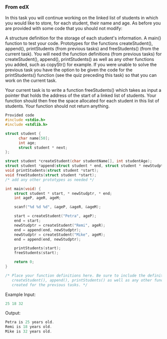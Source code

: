 ### From edX

In this task you will continue working on the linked list of students in which you would like to store, for each student, their name and age. As before you are provided with some code that you should not modify:

A structure definition for the storage of each student's information.
A main() function to test your code.
Prototypes for the functions createStudent(), append(), printStudents (from previous tasks) and freeStudents() (from the current task).
You will need the function definitions (from previous tasks) for createStudent(), append(), printStudents() as well as any other functions you added, such as copyStr() for example. If you were unable to solve the previous task you have the option to be given the code for the printStudents() function (see the quiz preceding this task) so that you can work on the current task.

Your current task is to write a function freeStudents() which takes as input a pointer that holds the address of the start of a linked list of students. Your function should then free the space allocated for each student in this list of students. Your function should not return anything.

```c
Provided code
#include <stdio.h>
#include <stdlib.h>

struct student {
      char name[50];
      int age;
      struct student * next;
};

struct student *createStudent(char studentName[], int studentAge);
struct student *append(struct student * end, struct student * newStudptr);
void printStudents(struct student *start);
void freeStudents(struct student *start);
/* add any other prototypes as needed */

int main(void) {
    struct student * start, * newStudptr, * end;
    int ageP, ageR, ageM;

    scanf("%d %d %d", &ageP, &ageR, &ageM);

    start = createStudent("Petra", ageP);
    end = start;
    newStudptr = createStudent("Remi", ageR);
    end = append(end, newStudptr);
    newStudptr = createStudent("Mike", ageM);
    end = append(end, newStudptr);

    printStudents(start);
    freeStudents(start);

    return 0;
}

/* Place your function definitions here. Be sure to include the definitions for
   createStudent(), append(), printStudents() as well as any other functions you
   created for the previous tasks. */
```

Example
Input:
```c
25 18 32
```
Output:
```c
Petra is 25 years old.
Remi is 18 years old.
Mike is 32 years old.
```
